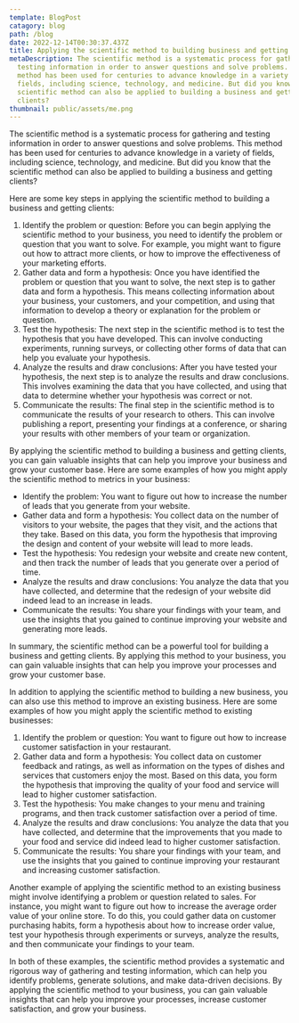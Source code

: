```yaml
---
template: BlogPost
catagory: blog
path: /blog
date: 2022-12-14T00:30:37.437Z
title: Applying the scientific method to building business and getting clients
metaDescription: The scientific method is a systematic process for gathering and
  testing information in order to answer questions and solve problems. This
  method has been used for centuries to advance knowledge in a variety of
  fields, including science, technology, and medicine. But did you know that the
  scientific method can also be applied to building a business and getting
  clients?
thumbnail: public/assets/me.png
---
```

<!--StartFragment-->

The scientific method is a systematic process for gathering and testing information in order to answer questions and solve problems. This method has been used for centuries to advance knowledge in a variety of fields, including science, technology, and medicine. But did you know that the scientific method can also be applied to building a business and getting clients?

Here are some key steps in applying the scientific method to building a business and getting clients:

1. Identify the problem or question: Before you can begin applying the scientific method to your business, you need to identify the problem or question that you want to solve. For example, you might want to figure out how to attract more clients, or how to improve the effectiveness of your marketing efforts.
2. Gather data and form a hypothesis: Once you have identified the problem or question that you want to solve, the next step is to gather data and form a hypothesis. This means collecting information about your business, your customers, and your competition, and using that information to develop a theory or explanation for the problem or question.
3. Test the hypothesis: The next step in the scientific method is to test the hypothesis that you have developed. This can involve conducting experiments, running surveys, or collecting other forms of data that can help you evaluate your hypothesis.
4. Analyze the results and draw conclusions: After you have tested your hypothesis, the next step is to analyze the results and draw conclusions. This involves examining the data that you have collected, and using that data to determine whether your hypothesis was correct or not.
5. Communicate the results: The final step in the scientific method is to communicate the results of your research to others. This can involve publishing a report, presenting your findings at a conference, or sharing your results with other members of your team or organization.

By applying the scientific method to building a business and getting clients, you can gain valuable insights that can help you improve your business and grow your customer base. Here are some examples of how you might apply the scientific method to metrics in your business:

* Identify the problem: You want to figure out how to increase the number of leads that you generate from your website.
* Gather data and form a hypothesis: You collect data on the number of visitors to your website, the pages that they visit, and the actions that they take. Based on this data, you form the hypothesis that improving the design and content of your website will lead to more leads.
* Test the hypothesis: You redesign your website and create new content, and then track the number of leads that you generate over a period of time.
* Analyze the results and draw conclusions: You analyze the data that you have collected, and determine that the redesign of your website did indeed lead to an increase in leads.
* Communicate the results: You share your findings with your team, and use the insights that you gained to continue improving your website and generating more leads.

In summary, the scientific method can be a powerful tool for building a business and getting clients. By applying this method to your business, you can gain valuable insights that can help you improve your processes and grow your customer base.

In addition to applying the scientific method to building a new business, you can also use this method to improve an existing business. Here are some examples of how you might apply the scientific method to existing businesses:

1. Identify the problem or question: You want to figure out how to increase customer satisfaction in your restaurant.
2. Gather data and form a hypothesis: You collect data on customer feedback and ratings, as well as information on the types of dishes and services that customers enjoy the most. Based on this data, you form the hypothesis that improving the quality of your food and service will lead to higher customer satisfaction.
3. Test the hypothesis: You make changes to your menu and training programs, and then track customer satisfaction over a period of time.
4. Analyze the results and draw conclusions: You analyze the data that you have collected, and determine that the improvements that you made to your food and service did indeed lead to higher customer satisfaction.
5. Communicate the results: You share your findings with your team, and use the insights that you gained to continue improving your restaurant and increasing customer satisfaction.

Another example of applying the scientific method to an existing business might involve identifying a problem or question related to sales. For instance, you might want to figure out how to increase the average order value of your online store. To do this, you could gather data on customer purchasing habits, form a hypothesis about how to increase order value, test your hypothesis through experiments or surveys, analyze the results, and then communicate your findings to your team.

In both of these examples, the scientific method provides a systematic and rigorous way of gathering and testing information, which can help you identify problems, generate solutions, and make data-driven decisions. By applying the scientific method to your business, you can gain valuable insights that can help you improve your processes, increase customer satisfaction, and grow your business.

<!--EndFragment-->